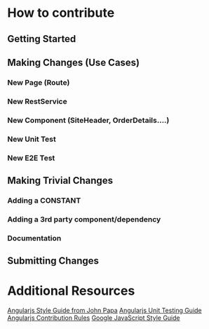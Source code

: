 # How to contribute

## Getting Started

## Making Changes (Use Cases)
### New Page (Route)
### New RestService
### New Component (SiteHeader, OrderDetails....)
### New Unit Test
### New E2E Test

## Making Trivial Changes
### Adding a CONSTANT
### Adding a 3rd party component/dependency

### Documentation

## Submitting Changes

# Additional Resources
[Angularjs Style Guide from John Papa](https://github.com/johnpapa/angular-styleguide "Angularjs Style Guide")
[Angularjs Unit Testing Guide](https://docs.angularjs.org/guide/unit-testing "Unit Testing")
[Angularjs Contribution Rules](https://github.com/angular/angular.js/blob/master/CONTRIBUTING.md#rules "Angularjs Contribution Doc")
[Google JavaScript Style Guide](http://google-styleguide.googlecode.com/svn/trunk/javascriptguide.xml "Google JavaScript Style Guide")



